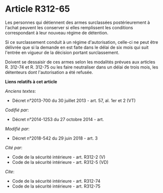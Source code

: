 # Article R312-65

Les personnes qui détiennent des armes surclassées postérieurement à l'achat peuvent les conserver si elles remplissent les
conditions correspondant à leur nouveau régime de détention. 

Si ce surclassement conduit à un régime d'autorisation, celle-ci ne peut être délivrée que si la demande en est faite dans le
délai de six mois qui suit l'entrée en vigueur de la décision portant surclassement. 

Doivent se dessaisir de ces armes selon les modalités prévues aux articles R. 312-74 et R. 312-75 ou les faire neutraliser
dans un délai de trois mois, les détenteurs dont l'autorisation a été refusée.

**Liens relatifs à cet article**

_Anciens textes_:

  - Décret n°2013-700 du 30 juillet 2013 - art. 57, al. 1er et 2 (VT)

_Codifié par_:

  - Décret n°2014-1253 du 27 octobre 2014 - art.

_Modifié par_:

  - Décret n°2018-542 du 29 juin 2018 - art. 3

_Cité par_:

  - Code de la sécurité intérieure - art. R312-2 (V)
  - Code de la sécurité intérieure - art. R312-5 (VD)

_Cite_:

  - Code de la sécurité intérieure - art. R312-74
  - Code de la sécurité intérieure - art. R312-75
